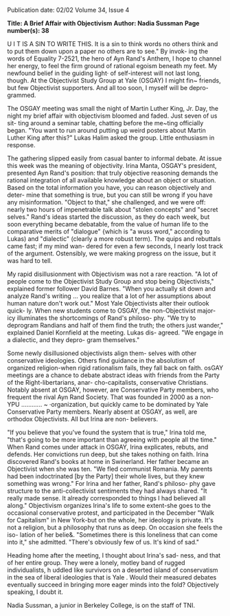 Publication date: 02/02
Volume 34, Issue 4

**Title: A Brief Affair with Objectivism**
**Author: Nadia Sussman**
**Page number(s): 38**

U I 
T IS A SIN TO WRITE THIS. It is a sin to think 
words no others think and to put them down 
upon a paper no others are to see." By invok-
ing the words of Equality 7-2521, the hero of Ayn 
Rand's Anthem, I hope to channel her energy, to 
feel the firm ground of rational egoism 
beneath my feet. My newfound belief in the 
guiding light· of self-interest will not last 
long, though. At the Objectivist Study 
Group at Yale (OSGAY) I might fin~ 
friends, but few Objectivist supporters. 
And all too soon, I myself will be depro-
grammed. 

The OSGAY meeting was small the 
night of Martin Luther King, Jr. Day, the 
night my brief affair with objectivism 
bloomed and faded. Just seven of us sit-
ting around a seminar table, chatting before the me~ting officially 
began. "You want to run around putting up weird posters about 
Martin Luther King after this?" Lukas Halim asked the group. 
Little enthusiasm in response. 

The gathering slipped easily from casual banter to informal 
debate. At issue this week was the meaning of objectivity. Irina 
Manta, OSGAY's president, presented Ayn Rand's position: that 
truly objective reasoning demands the rational integration of all 
available knowledge about an object or situation. Based on the 
total information you have, you can reason objectively and deter-
mine that something is true, but you can still be wrong if you have 
any misinformation. "Object to that," she challenged, and we were 
off: nearly two hours of impenetrable talk about "stolen concepts" 
and "secret selves." Rand's ideas started the discussion, as they do 
each week, but soon everything became debatable, from the value 
of human life to the comparative merits of "dialogue" {which is "a 
wuss word," according to Lukas) and "dialectic" (clearly a more 
robust term). The quips and rebuttals came fast; if my mind wan-
dered for even a few seconds, I nearly lost track of the argument. 
Ostensibly, we were making progress on the issue, but it was hard 
to tell. 

My rapid disillusionment with Objectivism was not a rare 
reaction. "A lot of people come to the Objectivist Study Group 
and stop being Objectivists," explained former follower David 
Barnes. "When you actually sit down and analyze Rand's writing 
... you realize that a lot of her assumptions about human nature 
don't work out." Most Yale Objectivists alter their outlook quick-
ly. When new students come to OSGAY, the non-Objectivist major-
icy illuminates the shortcomings of Rand's philoso-
phy. "We try to deprogram Randians and half of 
them find the truth; the others just wander," 
explained Daniel Kornfield at the meeting. Lukas dis-
agreed. "We engage in a dialectic, and they depro-
gram themselves." 

Some newly disillusioned objectivists align them-
selves with other conservative ideologies. Others find 
guidance in the absolutism of organized religion-when 
rigid rationalism fails, they fall back on faith. osGAY 
meetings are a chance to debate abstract ideas with 
friends from the Party of the Right-libertarians, anar-
cho-capitalists, conservative Christians. Notably absent 
at OSGAY, however, are Conservative Party members, 
who frequent the rival Ayn Rand Society. That 
was founded in 2000 as a non-YPU 
............ ~ ·organization, but quickly came to be 
dominated by Yale Conservative Party members. Nearly absent at 
OSGAY, as well, are orthodox Objectivists. All but Irina are non-
believers. 

"If you believe that you've found the system that is true," Irina 
told me, "that's going to be more important than agreeing with 
people all the time." When Rand comes under attack in OSGAY, 
Irina explicates, rebuts, and defends. Her convictions run deep, 
but she takes nothing on faith. Irina discovered Rand's books at 
home in Swinerland. Her father became an Objectivist when she 
was ten. "We fled communist Romania. My parents had been 
indoctrinated [by the Party] their whole lives, but they knew 
something was wrong." For Irina and her father, Rand's philoso-
phy gave structure to the anti-collectivist sentiments they had 
always shared. "It really made sense. It already corresponded to 
things I had believed all along." Objectivism organizes Irina's life 
to some extent-she goes to the occasional conservative protest, 
and participated in the December "Walk for Capitalism" in New 
York-but on the whole, her ideology is private. It's not a religion, 
but a philosophy that runs as deep. On occasion she feels the iso-
lation of her belie&. "Sometimes there is this loneliness that can 
come into it," she admitted. "There's obviously few of us. It's kind 
of sad." 

Heading home after the meeting, I thought about Irina's sad-
ness, and that of her entire group. They were a lonely, motley band 
of rugged individualists, h uddled like survivors on a deserted 
island of conservatism in the sea of liberal ideologies that is Yale . 
Would their measured debates eventually succeed in bringing 
more eager minds into the fold? Objectively speaking, I doubt it. 

Nadia Sussman, a junior in Berkeley College, is on the staff of TNI.